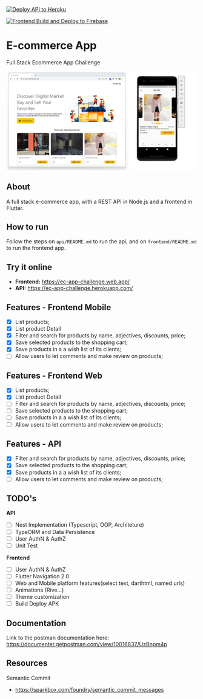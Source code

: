   
[![Deploy API to Heroku](https://github.com/an-2018/ecomerce_app/actions/workflows/api_deploy_heroku.yml/badge.svg)](https://github.com/an-2018/ecomerce_app/actions/workflows/api_deploy_heroku.yml)

[![Frontend Build and Deploy to Firebase](https://github.com/an-2018/ecomerce_app/actions/workflows/firebase-hosting-pull-request.yml/badge.svg)](https://github.com/an-2018/ecomerce_app/actions/workflows/firebase-hosting-pull-request.yml)

# E-commerce App
Full Stack Ecommerce App Challenge

<p align="center">
<img alt="Github language Count" src="https://github.com/an-2018/ecomerce_app/blob/main/.github/workflows/ec-app2.png" />
</p>


## About
A full stack e-commerce app, with a REST API in Node.js and a frontend in Flutter.
## How to run
Follow the steps on `api/README.md` to run the api, and on `frontend/README.md` to run the frontend app.
## Try it online
- **Frontend:** https://ec-app-challenge.web.app/
- **API:** https://ec-app-challenge.herokuapp.com/

## Features - Frontend Mobile
- [x]  List products;
- [x] List product Detail
- [x]  Filter and search for products by name, adjectives, discounts, price;
- [x]  Save selected products to the shopping cart;
- [x]  Save products in a a wish list of its clients;
- [ ]  Allow users to let comments and make review on products;

## Features - Frontend Web
- [x]  List products;
- [x] List product Detail
- [ ]  Filter and search for products by name, adjectives, discounts, price;
- [ ]  Save selected products to the shopping cart;
- [ ]  Save products in a a wish list of its clients;
- [ ]  Allow users to let comments and make review on products;

## Features - API
- [x]  Filter and search for products by name, adjectives, discounts, price;
- [x]  Save selected products to the shopping cart;
- [x]  Save products in a a wish list of its clients;
- [ ]  Allow users to let comments and make review on products;

## TODO's
**API**
- [ ] Nest Implementation (Typescript, OOP, Architeture)
- [ ] TypeORM and Data Persistence
- [ ] User AuthN & AuthZ
- [ ] Unit Test

**Frontend**
- [ ] User AuthN & AuthZ
- [ ] Flutter Navigation 2.0
- [ ] Web and Mobile platform features(select text, darthtml, named urls)
- [ ] Animations (Rive...)
- [ ] Theme customization
- [ ] Build Deploy APK

## Documentation
Link to the postman documentation here:
https://documenter.getpostman.com/view/10016837/UzBnpm4p

## Resources
Semantic Commit
- https://sparkbox.com/foundry/semantic_commit_messages

